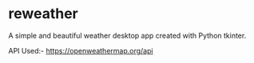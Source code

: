 # reweather
A simple and beautiful weather desktop app created with Python tkinter.

API Used:-
https://openweathermap.org/api
